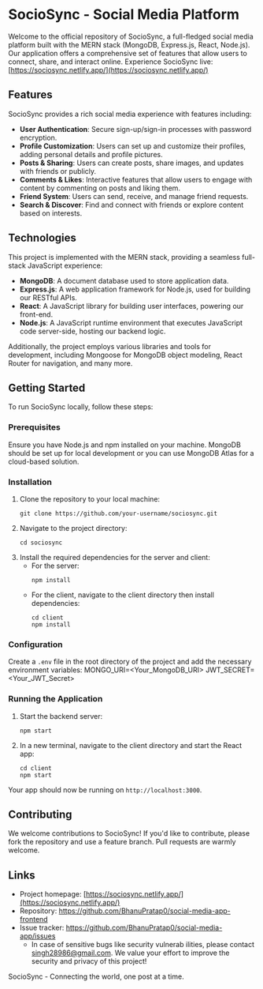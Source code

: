 # SocioSync - Social Media Platform

Welcome to the official repository of SocioSync, a full-fledged social media platform built with the MERN stack (MongoDB, Express.js, React, Node.js). Our application offers a comprehensive set of features that allow users to connect, share, and interact online. Experience SocioSync live: [https://sociosync.netlify.app/](https://sociosync.netlify.app/)

## Features

SocioSync provides a rich social media experience with features including:

- **User Authentication**: Secure sign-up/sign-in processes with password encryption.
- **Profile Customization**: Users can set up and customize their profiles, adding personal details and profile pictures.
- **Posts & Sharing**: Users can create posts, share images, and updates with friends or publicly.
- **Comments & Likes**: Interactive features that allow users to engage with content by commenting on posts and liking them.
- **Friend System**: Users can send, receive, and manage friend requests.
- **Search & Discover**: Find and connect with friends or explore content based on interests.

## Technologies

This project is implemented with the MERN stack, providing a seamless full-stack JavaScript experience:

- **MongoDB**: A document database used to store application data.
- **Express.js**: A web application framework for Node.js, used for building our RESTful APIs.
- **React**: A JavaScript library for building user interfaces, powering our front-end.
- **Node.js**: A JavaScript runtime environment that executes JavaScript code server-side, hosting our backend logic.

Additionally, the project employs various libraries and tools for development, including Mongoose for MongoDB object modeling, React Router for navigation, and many more.

## Getting Started

To run SocioSync locally, follow these steps:

### Prerequisites

Ensure you have Node.js and npm installed on your machine. MongoDB should be set up for local development or you can use MongoDB Atlas for a cloud-based solution.

### Installation

1. Clone the repository to your local machine:
    ```
    git clone https://github.com/your-username/sociosync.git
    ```
2. Navigate to the project directory:
    ```
    cd sociosync
    ```
3. Install the required dependencies for the server and client:
    - For the server:
        ```
        npm install
        ```
    - For the client, navigate to the client directory then install dependencies:
        ```
        cd client
        npm install
        ```

### Configuration

Create a `.env` file in the root directory of the project and add the necessary environment variables:
MONGO_URI=<Your_MongoDB_URI>
JWT_SECRET=<Your_JWT_Secret>


### Running the Application

1. Start the backend server:
    ```
    npm start
    ```
2. In a new terminal, navigate to the client directory and start the React app:
    ```
    cd client
    npm start
    ```

Your app should now be running on `http://localhost:3000`.

## Contributing

We welcome contributions to SocioSync! If you'd like to contribute, please fork the repository and use a feature branch. Pull requests are warmly welcome.

## Links

- Project homepage: [https://sociosync.netlify.app/](https://sociosync.netlify.app/)
- Repository: https://github.com/BhanuPratap0/social-media-app-frontend
- Issue tracker: https://github.com/BhanuPratap0/social-media-app/issues
  - In case of sensitive bugs like security vulnerab ilities, please contact singh28986@gmail.com. We value your effort to improve the security and privacy of this project!


SocioSync - Connecting the world, one post at a time.
